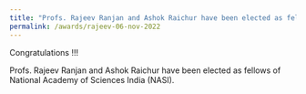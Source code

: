 ```yaml
---
title: "Profs. Rajeev Ranjan and Ashok Raichur have been elected as fellows of National Academy of Sciences India (NASI) (06/11/22)"
permalink: /awards/rajeev-06-nov-2022
---
```

Congratulations !!!

Profs. Rajeev Ranjan and Ashok Raichur have been elected as fellows of National Academy of Sciences India (NASI).